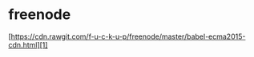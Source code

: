 # freenode

[https://cdn.rawgit.com/f-u-c-k-u-p/freenode/master/babel-ecma2015-cdn.html][1]


[0]:https://github.com/f-u-c-k-u-p/freenode/blob/master/babel-ecma2015-cdn.html
[1]:https://cdn.rawgit.com/f-u-c-k-u-p/freenode/master/babel-ecma2015-cdn.html

